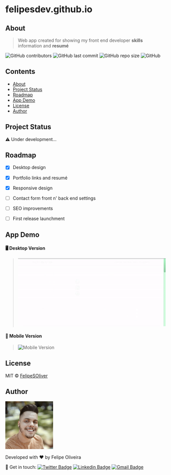 # felipesdev.github.io



## About

   > Web app created for showing my front end developer **skills** information and **resumé**


   ![GitHub contributors](https://img.shields.io/github/contributors/felipesoliver/felipesdev?color=lightgrey)
   ![GitHub last commit](https://img.shields.io/github/last-commit/felipesoliver/felipesdev?color=lightgrey)
   ![GitHub repo size](https://img.shields.io/github/repo-size/felipesoliver/felipesdev?color=lightgrey)
   ![GitHub](https://img.shields.io/github/license/felipesoliver/felipesdev?color=lightgrey)



## Contents

* [About](#about)
* [Project Status](#project-status)
* [Roadmap](#roadmap)
* [App Demo](#app-demo)
* [License](#license)
* [Author](#author)



## Project Status

&#9888; Under development...



## Roadmap

- [x] Desktop design
- [x] Portfolio links and resumé
- [x] Responsive design 
- [ ] Contact form front n' back end settings
- [ ] SEO improvements
- [ ] First release launchment



## App Demo

#### &#128421; Desktop Version 

> ![Desktop Version](/assets/desktop-version.gif)

#### &#128241; Mobile Version 

> ![Mobile Version](/assets/mobile-version.gif)





## License

MIT © [FelipeSOliver](/LICENSE.md)



## Author

<img src="assets/profilepic.jpg" border-radius="50%;" width="150px;">

Developed with &#10084; by Felipe Oliveira 

&#128075; Get in touch: [![Twitter Badge](https://img.shields.io/badge/-@f_soliver-1ca0f1?style=flat&labelColor=1ca0f1&logo=twitter&logoColor=white&link=https://twitter.com/f_soliver)](https://twitter.com/f_soliver) [![Linkedin Badge](https://img.shields.io/badge/-Felipe-blue?style=flat&logo=Linkedin&logoColor=white&link=https://www.linkedin.com/in/fsoliver/)](https://www.linkedin.com/in/fsoliver/) 
[![Gmail Badge](https://img.shields.io/badge/-felipephito@gmail.com-c14438?style=flat&logo=Gmail&logoColor=white&link=mailto:felipephito@gmail.com)](mailto:felipephito@gmail.com)
